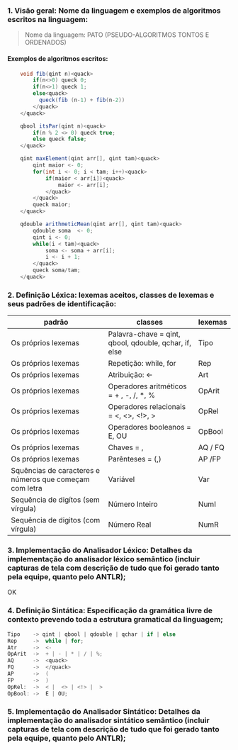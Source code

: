 ### 1. Visão geral: Nome da linguagem e exemplos de algoritmos escritos na linguagem:
> Nome da linguagem: PATO (PSEUDO-ALGORITMOS TONTOS E ORDENADOS)

#### Exemplos de algoritmos escritos:
```java
    void fib(qint n)<quack>
        if(n<>0) queck 0;
        if(n<>1) queck 1;
        else<quack>
          queck(fib (n-1) + fib(n-2))  
        </quack>
    </quack>
```

```java
    qbool itsPar(qint n)<quack>
        if(n % 2 <> 0) queck true;
        else queck false;
    </quack>
```

```java
    qint maxElement(qint arr[], qint tam)<quack>
        qint maior <- 0;
        for(int i <- 0; i < tam; i++)<quack>
            if(maior < arr[i])<quack>
                maior <- arr[i];
            </quack>
        </quack>
        queck maior;
    </quack>
```

```java
    qdouble arithmeticMean(qint arr[], qint tam)<quack>
        qdouble soma  <- 0;
        qint i <- 0;
        while(i < tam)<quack> 
            soma <- soma + arr[i];
            i <- i + 1;
        </quack>
        queck soma/tam;
    </quack>
```

### 2. Definição Léxica: lexemas aceitos, classes de lexemas e seus padrões de identificação:

| padrão                                                  | classes                                               | lexemas |
|---------------------------------------------------------|-------------------------------------------------------|---------|
| Os próprios lexemas                                     | Palavra-chave = qint, qbool, qdouble, qchar, if, else | Tipo    |
| Os próprios lexemas                                     | Repetição: while, for                                 | Rep     |
| Os próprios lexemas                                     | Atribuição: <-                                        | Art     |
| Os próprios lexemas                                     | Operadores aritméticos = + , -, /, *, %               | OpArit  |
| Os próprios lexemas                                     | Operadores relacionais =  <, <>, <!>, >               | OpRel   |
| Os próprios lexemas                                     | Operadores booleanos =  E, OU                         | OpBool  |
| Os próprios lexemas                                     | Chaves = <quack>, </quack>                            | AQ / FQ |
| Os próprios lexemas                                     | Parênteses = (,)                                      | AP /FP  | 
| Squências de caracteres e números que começam com letra | Variável                                              | Var     | 
| Sequência de digítos (sem vírgula)                      | Número Inteiro                                        | NumI    |
| Sequência de digitos (com vírgula)                      | Número Real                                           | NumR    |                

### 3. Implementação do Analisador Léxico: Detalhes da implementação do analisador léxico semântico (incluir capturas de tela com descrição de tudo que foi gerado tanto pela equipe, quanto pelo ANTLR);
OK
### 4. Definição Sintática: Especificação da gramática livre de contexto prevendo toda a estrutura gramatical da linguagem;

```java
Tipo    -> qint | qbool | qdouble | qchar | if | else
Rep     ->  while | for;
Atr     ->  <-
OpArit  ->  + | - | * | / | %;
AQ      ->  <quack>
FQ      ->  </quack>
AP      ->  (
FP      ->  )
OpRel:  ->  < |  <> | <!> |  >
OpBool: ->  E | OU;
```

### 5.  Implementação do Analisador Sintático: Detalhes da implementação do analisador sintático semântico (incluir capturas de tela com descrição de tudo que foi gerado tanto pela equipe, quanto pelo ANTLR);
